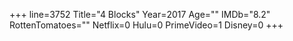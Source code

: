 +++
line=3752
Title="4 Blocks"
Year=2017
Age=""
IMDb="8.2"
RottenTomatoes=""
Netflix=0
Hulu=0
PrimeVideo=1
Disney=0
+++

